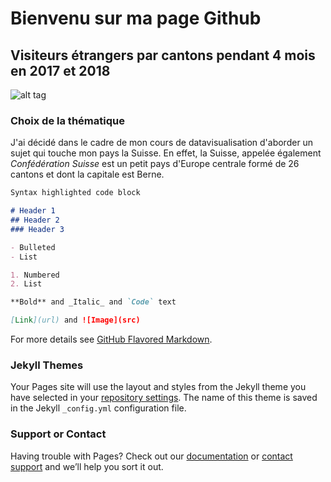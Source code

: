# Bienvenu sur ma page Github
## Visiteurs étrangers par cantons pendant 4 mois en 2017 et 2018

   ![alt tag](https://upload.wikimedia.org/wikipedia/commons/thumb/0/08/Flag_of_Switzerland_%28Pantone%29.svg/200px-Flag_of_Switzerland_%28Pantone%29.svg.png)



### Choix de la thématique 
J'ai décidé dans le cadre de mon cours de datavisualisation d'aborder un sujet qui touche mon pays la Suisse. En effet, la Suisse, appelée également _Confédération Suisse_ est un petit pays d'Europe centrale formé de 26 cantons et dont la capitale est Berne.


```markdown
Syntax highlighted code block

# Header 1
## Header 2
### Header 3

- Bulleted
- List

1. Numbered
2. List

**Bold** and _Italic_ and `Code` text

[Link](url) and ![Image](src)
```

For more details see [GitHub Flavored Markdown](https://guides.github.com/features/mastering-markdown/).

### Jekyll Themes

Your Pages site will use the layout and styles from the Jekyll theme you have selected in your [repository settings](https://github.com/elviraam/Examen_Data_Elvira/settings). The name of this theme is saved in the Jekyll `_config.yml` configuration file.

### Support or Contact

Having trouble with Pages? Check out our [documentation](https://docs.github.com/categories/github-pages-basics/) or [contact support](https://support.github.com/contact) and we’ll help you sort it out.
